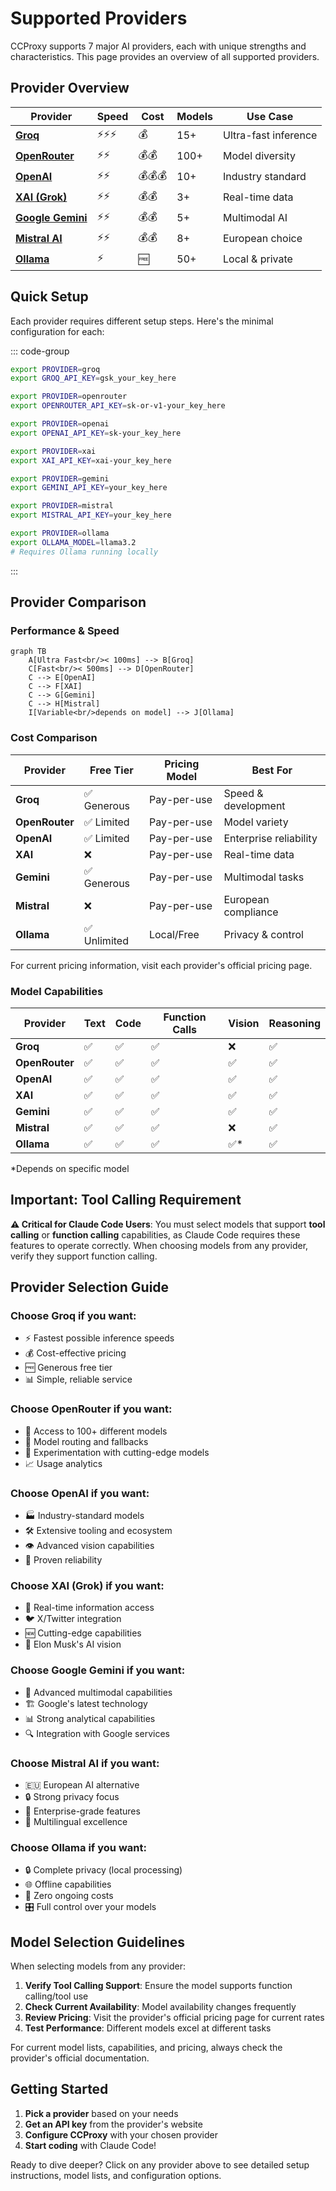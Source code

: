 # Supported Providers

CCProxy supports 7 major AI providers, each with unique strengths and characteristics. This page provides an overview of all supported providers.

## Provider Overview

| Provider | Speed | Cost | Models | Use Case |
|----------|-------|------|--------|----------|
| **[Groq](/providers/groq)** | ⚡⚡⚡ | 💰 | 15+ | Ultra-fast inference |
| **[OpenRouter](/providers/openrouter)** | ⚡⚡ | 💰💰 | 100+ | Model diversity |
| **[OpenAI](/providers/openai)** | ⚡⚡ | 💰💰💰 | 10+ | Industry standard |
| **[XAI (Grok)](/providers/xai)** | ⚡⚡ | 💰💰 | 3+ | Real-time data |
| **[Google Gemini](/providers/gemini)** | ⚡⚡ | 💰💰 | 5+ | Multimodal AI |
| **[Mistral AI](/providers/mistral)** | ⚡⚡ | 💰💰 | 8+ | European choice |
| **[Ollama](/providers/ollama)** | ⚡ | 🆓 | 50+ | Local & private |

## Quick Setup

Each provider requires different setup steps. Here's the minimal configuration for each:

::: code-group

```bash [Groq]
export PROVIDER=groq
export GROQ_API_KEY=gsk_your_key_here
```

```bash [OpenRouter]
export PROVIDER=openrouter
export OPENROUTER_API_KEY=sk-or-v1-your_key_here
```

```bash [OpenAI]
export PROVIDER=openai
export OPENAI_API_KEY=sk-your_key_here
```

```bash [XAI (Grok)]
export PROVIDER=xai
export XAI_API_KEY=xai-your_key_here
```

```bash [Google Gemini]
export PROVIDER=gemini
export GEMINI_API_KEY=your_key_here
```

```bash [Mistral AI]
export PROVIDER=mistral
export MISTRAL_API_KEY=your_key_here
```

```bash [Ollama]
export PROVIDER=ollama
export OLLAMA_MODEL=llama3.2
# Requires Ollama running locally
```

:::

## Provider Comparison

### Performance & Speed

```mermaid
graph TB
    A[Ultra Fast<br/>< 100ms] --> B[Groq]
    C[Fast<br/>< 500ms] --> D[OpenRouter]
    C --> E[OpenAI]
    C --> F[XAI]
    C --> G[Gemini]
    C --> H[Mistral]
    I[Variable<br/>depends on model] --> J[Ollama]
```

### Cost Comparison

| Provider | Free Tier | Pricing Model | Best For |
|----------|-----------|---------------|----------|
| **Groq** | ✅ Generous | Pay-per-use | Speed & development |
| **OpenRouter** | ✅ Limited | Pay-per-use | Model variety |
| **OpenAI** | ✅ Limited | Pay-per-use | Enterprise reliability |
| **XAI** | ❌ | Pay-per-use | Real-time data |
| **Gemini** | ✅ Generous | Pay-per-use | Multimodal tasks |
| **Mistral** | ❌ | Pay-per-use | European compliance |
| **Ollama** | ✅ Unlimited | Local/Free | Privacy & control |

For current pricing information, visit each provider's official pricing page.

### Model Capabilities

| Provider | Text | Code | Function Calls | Vision | Reasoning |
|----------|------|------|---------------|--------|-----------|
| **Groq** | ✅ | ✅ | ✅ | ❌ | ✅ |
| **OpenRouter** | ✅ | ✅ | ✅ | ✅ | ✅ |
| **OpenAI** | ✅ | ✅ | ✅ | ✅ | ✅ |
| **XAI** | ✅ | ✅ | ✅ | ✅ | ✅ |
| **Gemini** | ✅ | ✅ | ✅ | ✅ | ✅ |
| **Mistral** | ✅ | ✅ | ✅ | ❌ | ✅ |
| **Ollama** | ✅ | ✅ | ✅ | ✅* | ✅ |

*Depends on specific model

## Important: Tool Calling Requirement

**⚠️ Critical for Claude Code Users**: You must select models that support **tool calling** or **function calling** capabilities, as Claude Code requires these features to operate correctly. When choosing models from any provider, verify they support function calling.

## Provider Selection Guide

### Choose **Groq** if you want:
- ⚡ Fastest possible inference speeds
- 💰 Cost-effective pricing
- 🆓 Generous free tier
- 📊 Simple, reliable service

### Choose **OpenRouter** if you want:
- 🎯 Access to 100+ different models
- 🔄 Model routing and fallbacks
- 🧪 Experimentation with cutting-edge models
- 📈 Usage analytics

### Choose **OpenAI** if you want:
- 🏭 Industry-standard models
- 🛠️ Extensive tooling and ecosystem
- 👁️ Advanced vision capabilities
- 🎯 Proven reliability

### Choose **XAI (Grok)** if you want:
- 📰 Real-time information access
- 🐦 X/Twitter integration
- 🆕 Cutting-edge capabilities
- 🚀 Elon Musk's AI vision

### Choose **Google Gemini** if you want:
- 🎥 Advanced multimodal capabilities
- 🏗️ Google's latest technology
- 📊 Strong analytical capabilities
- 🔍 Integration with Google services

### Choose **Mistral AI** if you want:
- 🇪🇺 European AI alternative
- 🔒 Strong privacy focus
- 💼 Enterprise-grade features
- 🎯 Multilingual excellence

### Choose **Ollama** if you want:
- 🔒 Complete privacy (local processing)
- 🌐 Offline capabilities
- 💸 Zero ongoing costs
- 🎛️ Full control over your models

## Model Selection Guidelines

When selecting models from any provider:

1. **Verify Tool Calling Support**: Ensure the model supports function calling/tool use
2. **Check Current Availability**: Model availability changes frequently
3. **Review Pricing**: Visit the provider's official pricing page for current rates
4. **Test Performance**: Different models excel at different tasks

For current model lists, capabilities, and pricing, always check the provider's official documentation.

## Getting Started

1. **Pick a provider** based on your needs
2. **Get an API key** from the provider's website
3. **Configure CCProxy** with your chosen provider
4. **Start coding** with Claude Code!

Ready to dive deeper? Click on any provider above to see detailed setup instructions, model lists, and configuration options.